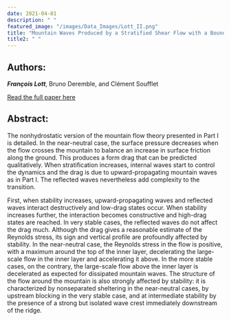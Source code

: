 ```yaml
---
date: 2021-04-01
description: " "
featured_image: "/images/Data_Images/Lott_II.png"
title: "Mountain Waves Produced by a Stratified Shear Flow with a Boundary Layer. Part II: Form Drag, Wave Drag, and Transition from Downstream Sheltering to Upstream Blocking"
title2: " "
---
```

## Authors:
***François Lott***, Bruno Deremble, and Clément Soufflet

[Read the full paper here](https://journals.ametsoc.org/view/journals/atsc/78/4/JAS-D-20-0144.1.xml?tab_body=pdf)
## Abstract:
The nonhydrostatic version of the mountain flow theory presented in Part I is detailed. In the near-neutral case, the surface pressure decreases when the flow crosses the mountain to balance an increase in surface friction along the ground. This produces a form drag that can be predicted qualitatively. When stratification increases, internal waves start to control the dynamics and the drag is due to upward-propagating mountain waves as in Part I. The reflected waves nevertheless add complexity to the transition.
<!--more-->
First, when stability increases, upward-propagating waves and reflected waves interact destructively and low-drag states occur. When stability increases further, the interaction becomes constructive and high-drag states are reached. In very stable cases, the reflected waves do not affect the drag much. Although the drag gives a reasonable estimate of the Reynolds stress, its sign and vertical profile are profoundly affected by stability. In the near-neutral case, the Reynolds stress in the flow is positive, with a maximum around the top of the inner layer, decelerating the large-scale flow in the inner layer and accelerating it above. In the more stable cases, on the contrary, the large-scale flow above the inner layer is decelerated as expected for dissipated mountain waves. The structure of the flow around the mountain is also strongly affected by stability: it is characterized by nonseparated sheltering in the near-neutral cases, by upstream blocking in the very stable case, and at intermediate stability by the presence of a strong but isolated wave crest immediately downstream of the ridge.
